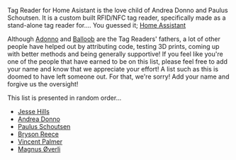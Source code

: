 Tag Reader for Home Asistant is the love child of Andrea Donno and Paulus Schoutsen. It is a custom built
RFID/NFC tag reader, specifically made as a stand-alone tag reader for.... You guessed it; [Home Assistant](https://home-assistant.io)

Although [Adonno](https://github.com/adonno) and [Balloob](https://github.com/balloob) are the Tag Readers' fathers, a lot of other people have helped out
by attributing code, testing 3D prints, coming up with better methods and being generally supportive! If you feel like you're one of the people
that have earned to be on this list, please feel free to add your name and know that we appreciate your effort! A list such as this is doomed to
have left someone out. For that, we're sorry! Add your name and forgive us the oversight!

This list is presented in random order...

- [Jesse Hills](https://github.com/jesserockz)
- [Andrea Donno](https://github.com/adonno)
- [Paulus Schoutsen](https://github.com/balloob)
- [Bryson Reece](https://github.com/brysonreece)
- [Vincent Palmer](https://github.com/shift)
- [Magnus Øverli](https://github.com/magnusoverli)
